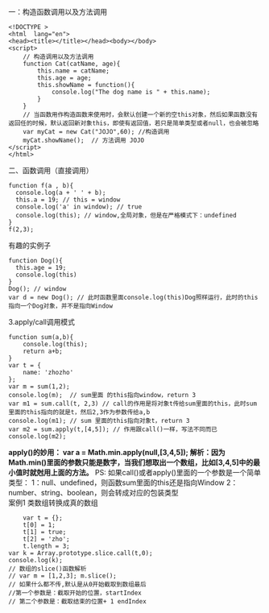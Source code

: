 一：构造函数调用以及方法调用
```
<!DOCTYPE >
<html  lang="en">
<head><title></title></head><body></body>
<script>
	// 构造调用以及方法调用
	function Cat(catName, age){
		this.name = catName;
		this.age = age;
		this.showName = function(){
			console.log("The dog name is " + this.name);
		}
	}
	// 当函数用作构造函数来使用时，会默认创建一个新的空this对象，然后如果函数没有返回任的时候，默认返回新对象this，即使有返回值，若只是简单类型或者null，也会被忽略
	var myCat = new Cat("JOJO",60); //构造调用
	myCat.showName();  // 方法调用 JOJO
</script>
</html>
```
二、函数调用（直接调用）
```
function f(a , b){
  console.log(a + ' ' + b);
  this.a = 19; // this = window
  console.log('a' in window); // true
  console.log(this); // window,全局对象，但是在严格模式下：undefined
}
f(2,3);
```
有趣的实例子
```
function Dog(){
  this.age = 19;
  console.log(this)
}
Dog(); // window
var d = new Dog(); // 此时函数里面console.log(this)Dog照样运行，此时的this 指向一个Dog对象，并不是指向Window
```
3.apply/call调用模式
```
function sum(a,b){
	console.log(this);
	return a+b;
}
var t = {
	name: 'zhozho'
};
var m = sum(1,2);
console.log(m);  // sum里面 的this指向window，return 3
var m1 = sum.call(t, 2,3) // call的作用是将对象t传给sum里面的this，此时sum里面的this指向的就是t，然后2,3作为参数传给a,b
console.log(m1); // sum 里面的this指向对象t，return 3
var m2 = sum.apply(t,[4,5]); // 作用跟call()一样，写法不同而已
console.log(m2);
```
**apply()的妙用：
var a = Math.min.apply(null,[3,4,5]);
解析：因为Math.min()里面的参数只能是数字，当我们想取出一个数组，比如[3,4,5]中的最小值时就尅用上面的方法。**
PS:
	如果call()或者apply()里面的一个参数是一个简单类型：
	1：null、undefined，则函数sum里面的this还是指向Window
	2：number、string、boolean，则会转成对应的包装类型  
案例1  类数组转换成真的数组
```
	var t = {};
	t[0] = 1;
	t[1] = true;
	t[2] = 'zho';
	t.length = 3;
var k = Array.prototype.slice.call(t,0);
console.log(k);
// 数组的slice()函数解析
// var m = [1,2,3]; m.slice();
// 如果什么都不传,默认是从0开始截取到数组最后
//第一个参数是：截取开始的位置，startIndex
// 第二个参数是：截取结束的位置+ 1 endIndex
```
